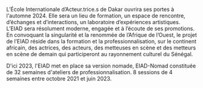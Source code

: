 L’École Internationale d’Acteur.trice.s de Dakar ouvrira ses portes à l'automne 2024. Elle sera un lieu de formation, un espace de rencontre, d’échanges et d’interactions, un laboratoire d’expériences artistiques. L’EIAD sera résolument moderne, engagée et à l’écoute de ses promotions. En convoquant la singularité et la renommée de l’Afrique de l’Ouest, le projet de l’EIAD réside dans la formation et la professionnalisation, sur le continent africain, des actrices, des acteurs, des metteuses en scène et des metteurs en scène de demain qui participeront au rayonnement culturel du Sénégal.

D'ici 2023, l'EIAD met en place sa version nomade, EIAD-Nomad constituée de 32 semaines d'ateliers de professionnalisation. 8 sessions de 4 semaines entre octobre 2021 et juin 2023.